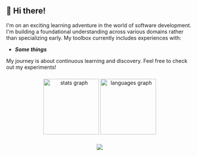 ## 👋 Hi there! 

I'm on an exciting learning adventure in the world of software development. I'm building a foundational understanding across various domains rather than specializing early. My toolbox currently includes experiences with:
- ***Some things***

My journey is about continuous learning and discovery. Feel free to check out my experiments!

###

<div align="center">
  <img src="https://github-readme-stats.vercel.app/api?username=fzkn4&hide_title=false&hide_rank=false&show_icons=true&include_all_commits=true&count_private=true&disable_animations=false&theme=dracula&locale=en&hide_border=false&order=1" height="150" alt="stats graph"  />
  <img src="https://github-readme-stats.vercel.app/api/top-langs?username=fzkn4&locale=en&hide_title=false&layout=compact&card_width=320&langs_count=5&theme=dracula&hide_border=false&order=2" height="150" alt="languages graph"  />
</div>

###

<div align="center">
  <img src="https://visitor-badge.laobi.icu/badge?page_id=fzkn4.fzkn4&"  />
</div>

###
